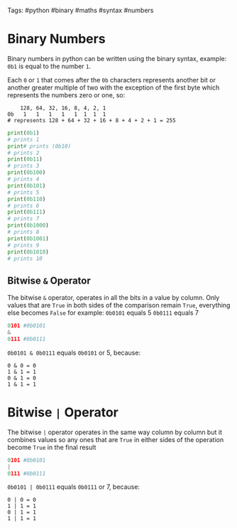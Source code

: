 Tags:  #python #binary #maths #syntax #numbers 

# Binary Numbers
Binary numbers in python can be written using the binary syntax, example:
`0b1` is equal to the number `1`.

Each `0` or `1` that comes after the `0b` characters represents another bit or another greater multiple of two with the exception of the first byte which represents the numbers zero or one, so:
```
    128, 64, 32, 16, 8, 4, 2, 1
0b   1   1   1   1   1  1  1  1
# represents 128 + 64 + 32 + 16 + 8 + 4 + 2 + 1 = 255
```

```python
print(0b1)
# prints 1
print# prints (0b10)
# prints 2
print(0b11)
# prints 3
print(0b100)
# prints 4
print(0b101)
# prints 5
print(0b110)
# prints 6
print(0b111)
# prints 7
print(0b1000)
# prints 8
print(0b1001)
# prints 9
print(0b1010)
# prints 10
```

## Bitwise `&` Operator
The bitwise `&` operator, operates in all the bits in a value by column. Only values that are `True` in both sides of the comparison remain `True`, everything else becomes `False` for example:
`0b0101` equals 5
`0b0111` equals 7

```python
0101 #0b0101 
& 
0111 #0b0111
```

`0b0101 & 0b0111` equals `0b0101` or 5, because:

```
0 & 0 = 0
1 & 1 = 1
0 & 1 = 0
1 & 1 = 1
```

# Bitwise `|` Operator

The bitwise `|` operator operates in the same way column by column but it combines values so any ones that are `True` in either sides of the operation become `True` in the final result

```python
0101 #0b0101 
|
0111 #0b0111
```
	
`0b0101 | 0b0111` equals `0b0111` or 7, because:

```
0 | 0 = 0
1 | 1 = 1
0 | 1 = 1
1 | 1 = 1
```